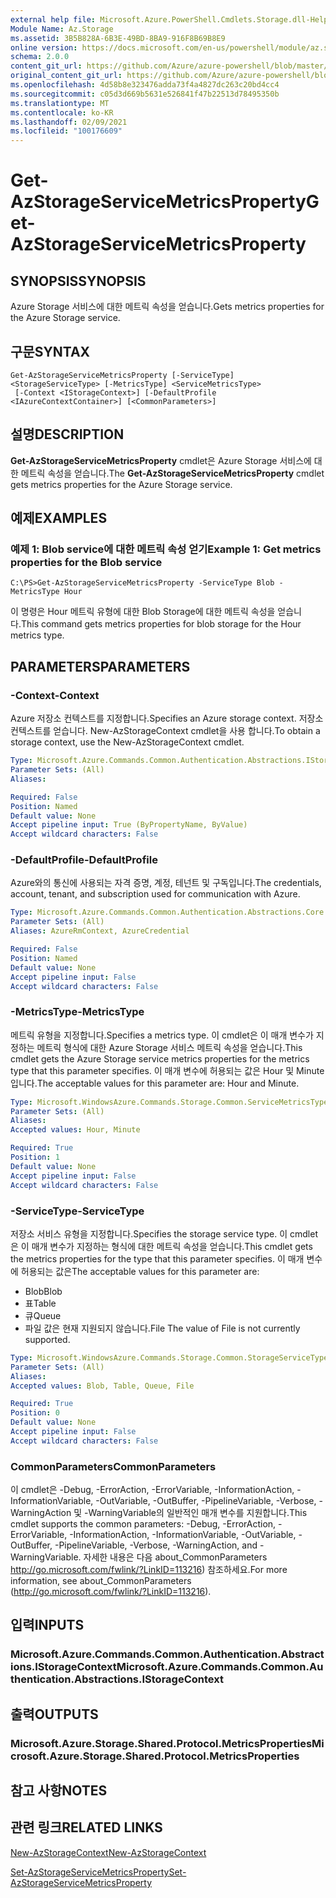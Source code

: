```yaml
---
external help file: Microsoft.Azure.PowerShell.Cmdlets.Storage.dll-Help.xml
Module Name: Az.Storage
ms.assetid: 3B5B828A-6B3E-49BD-8BA9-916F8B69B8E9
online version: https://docs.microsoft.com/en-us/powershell/module/az.storage/get-azstorageservicemetricsproperty
schema: 2.0.0
content_git_url: https://github.com/Azure/azure-powershell/blob/master/src/Storage/Storage.Management/help/Get-AzStorageServiceMetricsProperty.md
original_content_git_url: https://github.com/Azure/azure-powershell/blob/master/src/Storage/Storage.Management/help/Get-AzStorageServiceMetricsProperty.md
ms.openlocfilehash: 4d58b8e323476adda73f4a4827dc263c20bd4cc4
ms.sourcegitcommit: c05d3d669b5631e526841f47b22513d78495350b
ms.translationtype: MT
ms.contentlocale: ko-KR
ms.lasthandoff: 02/09/2021
ms.locfileid: "100176609"
---
```

# <span data-ttu-id="6f1cf-101">Get-AzStorageServiceMetricsProperty</span><span class="sxs-lookup"><span data-stu-id="6f1cf-101">Get-AzStorageServiceMetricsProperty</span></span>

## <span data-ttu-id="6f1cf-102">SYNOPSIS</span><span class="sxs-lookup"><span data-stu-id="6f1cf-102">SYNOPSIS</span></span>
<span data-ttu-id="6f1cf-103">Azure Storage 서비스에 대한 메트릭 속성을 얻습니다.</span><span class="sxs-lookup"><span data-stu-id="6f1cf-103">Gets metrics properties for the Azure Storage service.</span></span>

## <span data-ttu-id="6f1cf-104">구문</span><span class="sxs-lookup"><span data-stu-id="6f1cf-104">SYNTAX</span></span>

```
Get-AzStorageServiceMetricsProperty [-ServiceType] <StorageServiceType> [-MetricsType] <ServiceMetricsType>
 [-Context <IStorageContext>] [-DefaultProfile <IAzureContextContainer>] [<CommonParameters>]
```

## <span data-ttu-id="6f1cf-105">설명</span><span class="sxs-lookup"><span data-stu-id="6f1cf-105">DESCRIPTION</span></span>
<span data-ttu-id="6f1cf-106">**Get-AzStorageServiceMetricsProperty** cmdlet은 Azure Storage 서비스에 대한 메트릭 속성을 얻습니다.</span><span class="sxs-lookup"><span data-stu-id="6f1cf-106">The **Get-AzStorageServiceMetricsProperty** cmdlet gets metrics properties for the Azure Storage service.</span></span>

## <span data-ttu-id="6f1cf-107">예제</span><span class="sxs-lookup"><span data-stu-id="6f1cf-107">EXAMPLES</span></span>

### <span data-ttu-id="6f1cf-108">예제 1: Blob service에 대한 메트릭 속성 얻기</span><span class="sxs-lookup"><span data-stu-id="6f1cf-108">Example 1: Get metrics properties for the Blob service</span></span>
```
C:\PS>Get-AzStorageServiceMetricsProperty -ServiceType Blob -MetricsType Hour
```

<span data-ttu-id="6f1cf-109">이 명령은 Hour 메트릭 유형에 대한 Blob Storage에 대한 메트릭 속성을 얻습니다.</span><span class="sxs-lookup"><span data-stu-id="6f1cf-109">This command gets metrics properties for blob storage for the Hour metrics type.</span></span>

## <span data-ttu-id="6f1cf-110">PARAMETERS</span><span class="sxs-lookup"><span data-stu-id="6f1cf-110">PARAMETERS</span></span>

### <span data-ttu-id="6f1cf-111">-Context</span><span class="sxs-lookup"><span data-stu-id="6f1cf-111">-Context</span></span>
<span data-ttu-id="6f1cf-112">Azure 저장소 컨텍스트를 지정합니다.</span><span class="sxs-lookup"><span data-stu-id="6f1cf-112">Specifies an Azure storage context.</span></span>
<span data-ttu-id="6f1cf-113">저장소 컨텍스트를 얻습니다. New-AzStorageContext cmdlet을 사용 합니다.</span><span class="sxs-lookup"><span data-stu-id="6f1cf-113">To obtain a storage context, use the New-AzStorageContext cmdlet.</span></span>

```yaml
Type: Microsoft.Azure.Commands.Common.Authentication.Abstractions.IStorageContext
Parameter Sets: (All)
Aliases:

Required: False
Position: Named
Default value: None
Accept pipeline input: True (ByPropertyName, ByValue)
Accept wildcard characters: False
```

### <span data-ttu-id="6f1cf-114">-DefaultProfile</span><span class="sxs-lookup"><span data-stu-id="6f1cf-114">-DefaultProfile</span></span>
<span data-ttu-id="6f1cf-115">Azure와의 통신에 사용되는 자격 증명, 계정, 테넌트 및 구독입니다.</span><span class="sxs-lookup"><span data-stu-id="6f1cf-115">The credentials, account, tenant, and subscription used for communication with Azure.</span></span>

```yaml
Type: Microsoft.Azure.Commands.Common.Authentication.Abstractions.Core.IAzureContextContainer
Parameter Sets: (All)
Aliases: AzureRmContext, AzureCredential

Required: False
Position: Named
Default value: None
Accept pipeline input: False
Accept wildcard characters: False
```

### <span data-ttu-id="6f1cf-116">-MetricsType</span><span class="sxs-lookup"><span data-stu-id="6f1cf-116">-MetricsType</span></span>
<span data-ttu-id="6f1cf-117">메트릭 유형을 지정합니다.</span><span class="sxs-lookup"><span data-stu-id="6f1cf-117">Specifies a metrics type.</span></span>
<span data-ttu-id="6f1cf-118">이 cmdlet은 이 매개 변수가 지정하는 메트릭 형식에 대한 Azure Storage 서비스 메트릭 속성을 얻습니다.</span><span class="sxs-lookup"><span data-stu-id="6f1cf-118">This cmdlet gets the Azure Storage service metrics properties for the metrics type that this parameter specifies.</span></span>
<span data-ttu-id="6f1cf-119">이 매개 변수에 허용되는 값은 Hour 및 Minute입니다.</span><span class="sxs-lookup"><span data-stu-id="6f1cf-119">The acceptable values for this parameter are: Hour and Minute.</span></span>

```yaml
Type: Microsoft.WindowsAzure.Commands.Storage.Common.ServiceMetricsType
Parameter Sets: (All)
Aliases:
Accepted values: Hour, Minute

Required: True
Position: 1
Default value: None
Accept pipeline input: False
Accept wildcard characters: False
```

### <span data-ttu-id="6f1cf-120">-ServiceType</span><span class="sxs-lookup"><span data-stu-id="6f1cf-120">-ServiceType</span></span>
<span data-ttu-id="6f1cf-121">저장소 서비스 유형을 지정합니다.</span><span class="sxs-lookup"><span data-stu-id="6f1cf-121">Specifies the storage service type.</span></span>
<span data-ttu-id="6f1cf-122">이 cmdlet은 이 매개 변수가 지정하는 형식에 대한 메트릭 속성을 얻습니다.</span><span class="sxs-lookup"><span data-stu-id="6f1cf-122">This cmdlet gets the metrics properties for the type that this parameter specifies.</span></span>
<span data-ttu-id="6f1cf-123">이 매개 변수에 허용되는 값은</span><span class="sxs-lookup"><span data-stu-id="6f1cf-123">The acceptable values for this parameter are:</span></span>
- <span data-ttu-id="6f1cf-124">Blob</span><span class="sxs-lookup"><span data-stu-id="6f1cf-124">Blob</span></span> 
- <span data-ttu-id="6f1cf-125">표</span><span class="sxs-lookup"><span data-stu-id="6f1cf-125">Table</span></span>
- <span data-ttu-id="6f1cf-126">큐</span><span class="sxs-lookup"><span data-stu-id="6f1cf-126">Queue</span></span>
- <span data-ttu-id="6f1cf-127">파일 값은 현재 지원되지 않습니다.</span><span class="sxs-lookup"><span data-stu-id="6f1cf-127">File The value of File is not currently supported.</span></span>

```yaml
Type: Microsoft.WindowsAzure.Commands.Storage.Common.StorageServiceType
Parameter Sets: (All)
Aliases:
Accepted values: Blob, Table, Queue, File

Required: True
Position: 0
Default value: None
Accept pipeline input: False
Accept wildcard characters: False
```

### <span data-ttu-id="6f1cf-128">CommonParameters</span><span class="sxs-lookup"><span data-stu-id="6f1cf-128">CommonParameters</span></span>
<span data-ttu-id="6f1cf-129">이 cmdlet은 -Debug, -ErrorAction, -ErrorVariable, -InformationAction, -InformationVariable, -OutVariable, -OutBuffer, -PipelineVariable, -Verbose, -WarningAction 및 -WarningVariable의 일반적인 매개 변수를 지원합니다.</span><span class="sxs-lookup"><span data-stu-id="6f1cf-129">This cmdlet supports the common parameters: -Debug, -ErrorAction, -ErrorVariable, -InformationAction, -InformationVariable, -OutVariable, -OutBuffer, -PipelineVariable, -Verbose, -WarningAction, and -WarningVariable.</span></span> <span data-ttu-id="6f1cf-130">자세한 내용은 다음 about_CommonParameters http://go.microsoft.com/fwlink/?LinkID=113216) 참조하세요.</span><span class="sxs-lookup"><span data-stu-id="6f1cf-130">For more information, see about_CommonParameters (http://go.microsoft.com/fwlink/?LinkID=113216).</span></span>

## <span data-ttu-id="6f1cf-131">입력</span><span class="sxs-lookup"><span data-stu-id="6f1cf-131">INPUTS</span></span>

### <span data-ttu-id="6f1cf-132">Microsoft.Azure.Commands.Common.Authentication.Abstractions.IStorageContext</span><span class="sxs-lookup"><span data-stu-id="6f1cf-132">Microsoft.Azure.Commands.Common.Authentication.Abstractions.IStorageContext</span></span>

## <span data-ttu-id="6f1cf-133">출력</span><span class="sxs-lookup"><span data-stu-id="6f1cf-133">OUTPUTS</span></span>

### <span data-ttu-id="6f1cf-134">Microsoft.Azure.Storage.Shared.Protocol.MetricsProperties</span><span class="sxs-lookup"><span data-stu-id="6f1cf-134">Microsoft.Azure.Storage.Shared.Protocol.MetricsProperties</span></span>

## <span data-ttu-id="6f1cf-135">참고 사항</span><span class="sxs-lookup"><span data-stu-id="6f1cf-135">NOTES</span></span>

## <span data-ttu-id="6f1cf-136">관련 링크</span><span class="sxs-lookup"><span data-stu-id="6f1cf-136">RELATED LINKS</span></span>

[<span data-ttu-id="6f1cf-137">New-AzStorageContext</span><span class="sxs-lookup"><span data-stu-id="6f1cf-137">New-AzStorageContext</span></span>](./New-AzStorageContext.md)

[<span data-ttu-id="6f1cf-138">Set-AzStorageServiceMetricsProperty</span><span class="sxs-lookup"><span data-stu-id="6f1cf-138">Set-AzStorageServiceMetricsProperty</span></span>](./Set-AzStorageServiceMetricsProperty.md)


